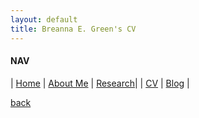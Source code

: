 ```yaml
---
layout: default
title: Breanna E. Green's CV
---
```


#### NAV

| [Home](./index.html) | [About Me](./about.html) | [Research](./research.html)|
| [CV](./cv.html)      | [Blog](./blog.html)      | 









[back](./)
